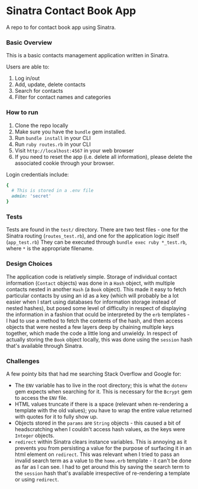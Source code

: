 # Sinatra Contact Book App
A repo to for contact book app using Sinatra.

### Basic Overview
This is a basic contacts management application written in Sinatra. 

Users are able to:
1. Log in/out
2. Add, update, delete contacts
3. Search for contacts
4. Filter for contact names and categories

### How to run
1. Clone the repo locally
2. Make sure you have the `bundle` gem installed.
2. Run `bundle install` in your CLI
3. Run `ruby routes.rb` in your CLI
4. Visit `http://localhost:4567` in your web browser
5. If you need to reset the app (i.e. delete all information), please delete the associated cookie through your browser.

Login credentials include:
```ruby
{
  # This is stored in a .env file
  admin: 'secret'
}
```
### Tests
Tests are found in the `test/` directory. There are two test files - one for the Sinatra routing (`routes_test.rb`), and one for the application logic itself (`app_test.rb`)
They can be executed through `bundle exec ruby *_test.rb`, where `*` is the appropriate filename.

### Design Choices
The application code is relatively simple. Storage of individual contact information (`Contact` objects) was done in a `Hash` object, with multiple contacts nested in another `Hash` (a `Book` object). This made it easy to fetch particular contacts by using an id as a key (which will probably be a lot easier when I start using databases for information storage instead of nested hashes), but posed some level of difficulty in respect of displaying the information in a fashion that oculd be interpreted by the `erb` templates - I had to use a method to fetch the contents of the hash, and then access objects that were nested a few layers deep by chaining multiple keys together, which made the code a little long and unwieldy. In respect of actually storing the `Book` object locally, this was done using the `session` hash that's available through Sinatra.

### Challenges
A few pointy bits that had me searching Stack Overflow and Google for:
- The `ENV` variable has to live in the root directory; this is what the `dotenv` gem expects when searching for it. This is necessary for the `Bcrypt` gem to access the `ENV` file.
- HTML values truncate if there is a space (relevant when re-rendering a template with the old values); you have to wrap the entire value returned with quotes for it to fully show up.
- Objects stored in the `params` are `String` objects - this caused a bit of headscratching when I couldn't access hash values, as the keys were `Integer` objects.
- `redirect` within Sinatra clears instance variables. This is annoying as it prevents you from persisting a value for the purpose of surfacing it in an html element on `redirect`. This was relevant when I tried to pass an invalid search term as a value to the `home.erb` template - it can't be done as far as I can see. I had to get around this by saving the search term to the `session` hash that's available irrespective of re-rendering a template or using `redirect`.
